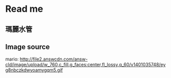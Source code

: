 # Read me

## 瑪麗水管

## Image source
mario: http://file2.answcdn.com/answ-cld/image/upload/w_760,c_fill,g_faces:center,fl_lossy,q_60/v1401035748/eyg8nbczkdwyoamygqm5.gif  

